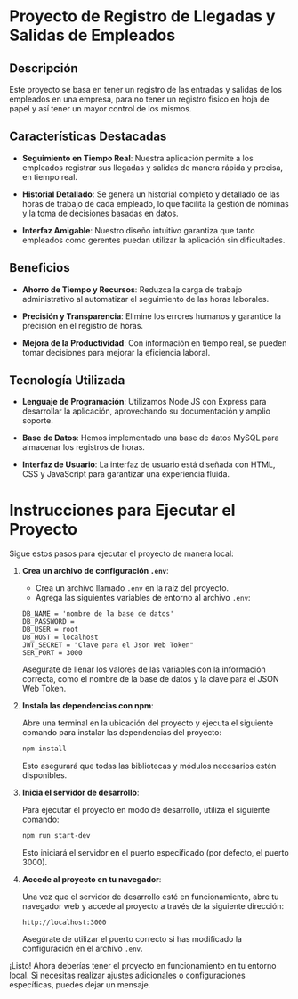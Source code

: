 # Proyecto de Registro de Llegadas y Salidas de Empleados

## Descripción

Este proyecto se basa en tener un registro de las entradas y salidas de los empleados en una empresa, para no tener un registro fisico en hoja de papel y así tener un mayor control de los mismos.

## Características Destacadas

- **Seguimiento en Tiempo Real**: Nuestra aplicación permite a los empleados registrar sus llegadas y salidas de manera rápida y precisa, en tiempo real.

- **Historial Detallado**: Se genera un historial completo y detallado de las horas de trabajo de cada empleado, lo que facilita la gestión de nóminas y la toma de decisiones basadas en datos.

- **Interfaz Amigable**: Nuestro diseño intuitivo garantiza que tanto empleados como gerentes puedan utilizar la aplicación sin dificultades.

## Beneficios

- **Ahorro de Tiempo y Recursos**: Reduzca la carga de trabajo administrativo al automatizar el seguimiento de las horas laborales.

- **Precisión y Transparencia**: Elimine los errores humanos y garantice la precisión en el registro de horas.

- **Mejora de la Productividad**: Con información en tiempo real, se pueden tomar decisiones para mejorar la eficiencia laboral.

## Tecnología Utilizada

- **Lenguaje de Programación**: Utilizamos Node JS con Express para desarrollar la aplicación, aprovechando su documentación y amplio soporte.

- **Base de Datos**: Hemos implementado una base de datos MySQL para almacenar los registros de horas.

- **Interfaz de Usuario**: La interfaz de usuario está diseñada con HTML, CSS y JavaScript para garantizar una experiencia fluida.

# Instrucciones para Ejecutar el Proyecto

Sigue estos pasos para ejecutar el proyecto de manera local:

1. **Crea un archivo de configuración `.env`**: 

    - Crea un archivo llamado `.env` en la raíz del proyecto.
    - Agrega las siguientes variables de entorno al archivo `.env`:

    ```plaintext
    DB_NAME = 'nombre de la base de datos'
    DB_PASSWORD =
    DB_USER = root
    DB_HOST = localhost
    JWT_SECRET = "Clave para el Json Web Token"
    SER_PORT = 3000
    ```

    Asegúrate de llenar los valores de las variables con la información correcta, como el nombre de la base de datos y la clave para el JSON Web Token.

2. **Instala las dependencias con npm**:

    Abre una terminal en la ubicación del proyecto y ejecuta el siguiente comando para instalar las dependencias del proyecto:

    ```bash
    npm install
    ```

    Esto asegurará que todas las bibliotecas y módulos necesarios estén disponibles.

3. **Inicia el servidor de desarrollo**:

    Para ejecutar el proyecto en modo de desarrollo, utiliza el siguiente comando:

    ```bash
    npm run start-dev
    ```

    Esto iniciará el servidor en el puerto especificado (por defecto, el puerto 3000).

4. **Accede al proyecto en tu navegador**:

    Una vez que el servidor de desarrollo esté en funcionamiento, abre tu navegador web y accede al proyecto a través de la siguiente dirección:

    ```
    http://localhost:3000
    ```

    Asegúrate de utilizar el puerto correcto si has modificado la configuración en el archivo `.env`.

¡Listo! Ahora deberías tener el proyecto en funcionamiento en tu entorno local. Si necesitas realizar ajustes adicionales o configuraciones específicas, puedes dejar un mensaje.
